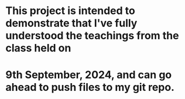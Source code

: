 # This project is intended to demonstrate that I've fully understood the teachings from the class held on
# 9th September, 2024, and can go ahead to push files to my git repo.